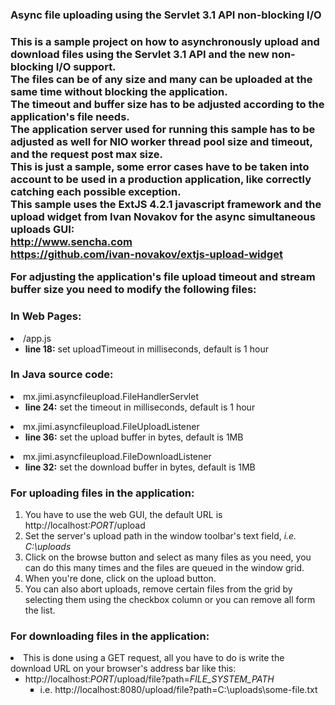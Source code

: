 <h3>Async file uploading using the Servlet 3.1 API non-blocking I/O<h3>
This is a sample project on how to asynchronously upload and download files using the Servlet 3.1 API and the new non-blocking I/O support.<br/>
The files can be of any size and many can be uploaded at the same time without blocking the application.<br/>
The timeout and buffer size has to be adjusted according to the application's file needs.<br/>
The application server used for running this sample has to be adjusted as well for NIO worker thread pool size and timeout, and the request post max size.<br/>
This is just a sample, some error cases have to be taken into account to be used in a production application, like correctly catching each possible exception.<br/>
This sample uses the ExtJS 4.2.1 javascript framework and the upload widget from Ivan Novakov for the async simultaneous uploads GUI:<br/>
<a href="http://www.sencha.com">http://www.sencha.com</a><br/>
<a href="https://github.com/ivan-novakov/extjs-upload-widget">https://github.com/ivan-novakov/extjs-upload-widget</a><br/>
<p>For adjusting the application's file upload timeout and stream buffer size you need to modify the following files:</p>
<h3>In Web Pages:</h3>
<dl>
	<li>/app.js
		<ul>
			<li><strong>line 18:</strong> set uploadTimeout in milliseconds, default is 1 hour</li>
		</ul>
	</li>
</dl>
<h3>In Java source code:</h3>
<dl>
	<li>mx.jimi.asyncfileupload.FileHandlerServlet
		<ul>
			<li><strong>line 24:</strong> set the timeout in milliseconds, default is 1 hour</li>
		</ul>
	</li>
	<li>mx.jimi.asyncfileupload.FileUploadListener
		<ul>
			<li><strong>line 36:</strong> set the upload buffer in bytes, default is 1MB</li>
		</ul>
	</li>
	<li>mx.jimi.asyncfileupload.FileDownloadListener
		<ul>
			<li><strong>line 32:</strong> set the download buffer in bytes, default is 1MB</li>
		</ul>
	</li>
</dl>
<h3>For uploading files in the application:</h3>
<ol type="1">
	<li>You have to use the web GUI, the default URL is http://localhost<i>:PORT</i>/upload</li>
	<li>Set the server's upload path in the window toolbar's text field, <i>i.e. C:\uploads</i></li>
	<li>Click on the browse button and select as many files as you need, you can do this many times and the files are queued in the window grid.</li>
	<li>When you're done, click on the upload button.</li>
	<li>You can also abort uploads, remove certain files from the grid by selecting them using the checkbox column or you can remove all form the list.</li>
</ol>
<h3>For downloading files in the application:</h3>
<dl>
	<li>This is done using a GET request, all you have to do is write the download URL on your browser's address bar like this:
		<ul>
			<li>http://localhost:<i>PORT</i>/upload/file?path=<i>FILE_SYSTEM_PATH</i>
				<ul style="list-style-type:square">
					<li>i.e. http://localhost:8080/upload/file?path=C:\uploads\some-file.txt</li>
				</ul>
			</li>
		<ul>
	</li>
<dl>

